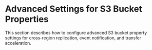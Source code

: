 # Advanced Settings for S3 Bucket Properties<a name="setup-advanced-bucket-properties"></a>

This section describes how to configure advanced S3 bucket property settings for cross\-region replication, event notification, and transfer acceleration\.

